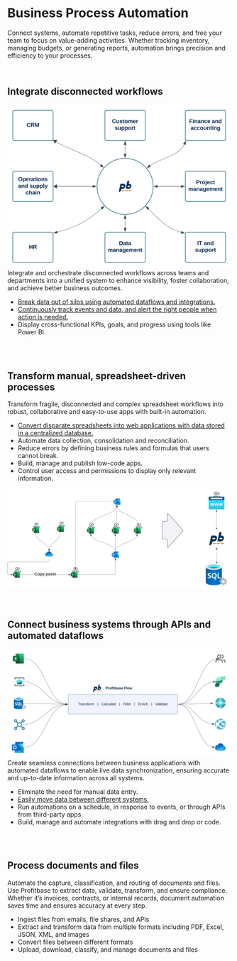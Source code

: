# Business Process Automation

Connect systems, automate repetitive tasks, reduce errors, and free your team to focus on value-adding activities. Whether tracking inventory, managing budgets, or generating reports, automation brings precision and efficiency to your processes.

<br/>

## Integrate disconnected workflows


<div class="box-1 box-block">
    <div class="box-1-image">
        <img src="../../../images/cfo-platform/workflow-integration.svg" alt="Break data out of silos">
    </div>
    <span class="box-intro-text box-1-intro">
        Integrate and orchestrate disconnected workflows across teams and departments into a unified system to enhance visibility, foster collaboration, and achieve better business outcomes.
    </span>
    <div class="box-1-feature-list">        
        <ul class="box-list">
            <li> <a href="data-integration-and-transformation.md" class="box-feature-link">Break data out of silos using automated dataflows and integrations.</a></li>
            <li><a href="data-monitoring-and-alerts.md" class="box-feature-link">Continuously track events and data, and alert the right people when action is needed.</a></li>
            <li>Display cross-functional KPIs, goals, and progress using tools like Power BI.</li>
        </ul>        
    </div>
</div>

<br/>
<br/>

## Transform manual, spreadsheet-driven processes

<div class="box-2">
    <span class="box-intro-text box-2-intro">
        Transform fragile, disconnected and complex spreadsheet workflows into robust, collaborative and easy-to-use apps with built-in automation.
    </span>
    <div class="box-2-feature-list">            
            <ul class="box-list">
                <li><a href="convert-spreadsheets-to-web-apps.md" class="box-feature-link"> Convert disparate spreadsheets into web applications with data stored in a centralized database.</a></li>
                <li>Automate data collection, consolidation and reconciliation.</li>
                <li>Reduce errors by defining business rules and formulas that users cannot break.</li>
                <li>Build, manage and publish low-code apps.</li>
                <li>Control user access and permissions to display only relevant information.</li>
            </ul>        
     </div>
    <div class="box-2-image">
        <img src="../../../images/cfo-platform/transform-spreadsheet-driven-processes-simple.svg" alt="Transform spreadsheet driven processes">
    </div>
    
</div>

<br/>
<br/>

## Connect business systems through APIs and automated dataflows

<div class="box-1 box-block">
    <div class="box-1-image">
        <img src="../../../images/cfo-platform/Flow-system-integration-pipeline.svg" alt="Connect business systems through APIs and automated dataflows">
    </div>
    <span class="box-intro-text box-1-intro">
            Create seamless connections between business applications with automated dataflows to enable live data synchronization, ensuring accurate and up-to-date information across all systems.
        </span>
    <div class="box-1-feature-list">        
        <ul class="box-list">
            <li>Eliminate the need for manual data entry.</li>
            <li><a href="data-integration-and-transformation.md" class="box-feature-link">Easily move data between different systems.</a></li>
            <li>Run automations on a schedule, in response to events, or through APIs from third-party apps.</li>
            <li>Build, manage and automate integrations with drag and drop or code.</li>
        </ul>        
    </div>
</div>

<br/>
<br/>

## Process documents and files

Automate the capture, classification, and routing of documents and files. Use Profitbase to extract data, validate, transform, and ensure compliance. Whether it’s invoices, contracts, or internal records, document automation saves time and ensures accuracy at every step.  

-	Ingest files from emails, file shares, and APIs 
-	Extract and transform data from multiple formats including PDF, Excel, JSON, XML, and images
-	Convert files between different formats
-	Upload, download, classify, and manage documents and files


